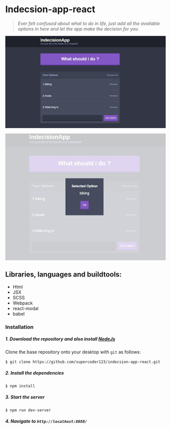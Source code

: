 # Indecsion-app-react

> _Ever felt confused about what to do in life, just add all the available options in here and let the app make the decision for you_

![Main Screen](Screenshot1.jpg)

![Modal Screen](Screenshot2.jpg)

## Libraries, languages and buildtools:

- Html
- JSX
- SCSS
- Webpack
- react-modal
- babel

### Installation

##### 1. Download the repository and also install [NodeJs](https://nodejs.org/en/)

Clone the base repository onto your desktop with `git` as follows:

```console
$ git clone https://github.com/supercoder123/indecsion-app-react.git
```

##### 2. Install the dependencies

```
$ npm install
```

##### 3. Start the server

```
$ npm run dev-server
```

##### 4. Navigate to `http://localhost:8080/`
